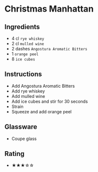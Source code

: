# Christmas Manhattan

## Ingredients
- 4 cl `rye whiskey`
- 2 cl `mulled wine`
- 2 dashes `Angostura Aromatic Bitters`
- 1 `orange peel`
- 8 `ice cubes`

## Instructions
- Add Angostura Aromatic Bitters
- Add rye whiskey
- Add mulled wine
- Add ice cubes and stir for 30 seconds
- Strain
- Squeeze and add orange peel

## Glassware
- Coupe glass

## Rating
- ★★★☆☆